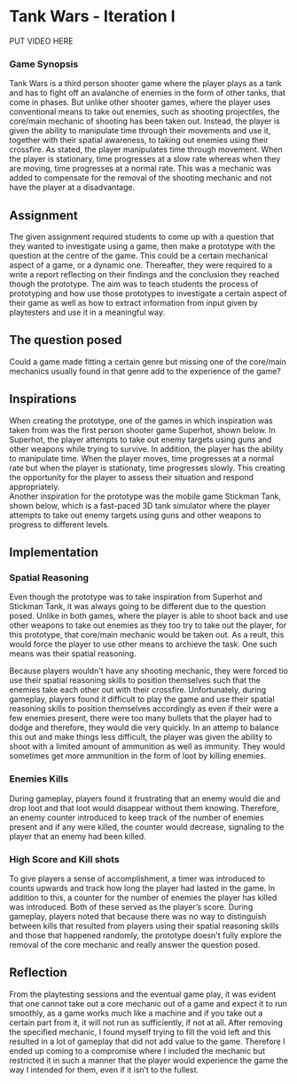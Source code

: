 <h1>Tank Wars - Iteration I</h1>

PUT VIDEO HERE

<h3>Game Synopsis</h3>
<p>
Tank Wars is a third person shooter game where the player plays as a tank and has to fight off an avalanche of enemies in the form of other tanks,
that come in phases. But unlike other shooter games, where the player uses conventional means to take out enemies, such as shooting projectiles, 
the core/main mechanic of shooting has been taken out. Instead, the player is given the ability to manipulate time through their movements and 
use it, together with their spatial awareness, to taking out enemies using their crossfire. 
As stated, the player manipulates time through movement. When the player is stationary, time progresses at a slow rate whereas when they are 
moving, time progresses at a normal rate. This was a mechanic was added to compensate for the removal of the shooting mechanic and not have the 
player at a disadvantage.
</p> 

<h2>Assignment</h2>
<p>
The given assignment required students to come up with a question that they wanted to investigate using a game, then make a prototype with the 
question at the centre of the game. This could be a certain mechanical aspect of a game, or a dynamic one. Thereafter, they were required to a 
write a report reflecting on their findings and the conclusion they reached though the prototype. The aim was to teach students the process of 
prototyping and how use those prototypes to investigate a certain aspect of their game as well as how to extract information from input given 
by playtesters and use it in a meaningful way. 
<p>

<h2>The question posed</h2>
Could a game made fitting a certain genre but missing one of the core/main mechanics usually found in that genre add to the experience of the 
game?

<h2>Inspirations</h2>
<p>
When creating the prototype, one of the games in which inspiration was taken from was the first person shooter game Superhot, shown below. In 
Superhot, the player attempts to take out enemy targets using guns and other weapons while trying to survive. In addition, the player has the 
ability to manipulate time. When the player moves, time progresses at a normal rate but when the player is stationaty, time progresses slowly.
This creating the opportunity for the player to assess their situation and respond appropriately.
<br>
Another inspiration for the prototype was the mobile game Stickman Tank, shown below, which is a fast-paced 3D tank simulator where the player 
attempts to take out enemy targets using guns and other weapons to progress to different levels.
<br>
</p>

<h2>Implementation</h2>
<h3>Spatial Reasoning</h3> 
<p>
Even though the prototype was to take inspiration from Superhot and Stickman Tank, it was always going to be different due to the question posed.  
Unlike in both games, where the player is able to shoot back and use other weapons to take out enemies as they too try to take out the player, 
for this prototype, that core/main mechanic would be taken out. As a reult, this would force the player to use other means to archieve the task. 
One such means was their spatial reasoning. 

Because players wouldn't have any shooting mechanic, they were forced tio use their spatial reasoning skills to position themselves such that the
enemies take each other out with their crossfire. Unfortunately, during gameplay, players found it difficult to play the game and use their 
spatial reasoning skills to position themselves accordingly as even if their were a few enemies present, there were too many bullets that the 
player had to dodge and therefore, they would die very quickly. In an attemp to balance this out and make things less difficult, the player was 
given the ability to shoot with a limited amount of ammunition as well as immunity. They would sometimes get more ammunition in the form of loot 
by killing enemies. 
</p>

<h3>Enemies Kills</h3>
<p>
During gameplay, players found it frustrating that an enemy would die and drop loot and that loot would disappear without them knowing. Therefore, 
an enemy counter introduced to keep track of the number of enemies present and if any were killed, the counter would decrease, signaling to the 
player that an enemy had been killed.
</p>

<h3>High Score and Kill shots</h3>
<p>
To give players a sense of accomplishment, a timer was introduced to counts upwards and track how long the player had lasted in the game. In 
addition to this, a counter for the number of enemies the player has killed was introduced. Both of these served as the player’s score.
During gameplay, players noted that because there was no way to distinguish between kills that resulted from players using their spatial 
reasoning skills and those that happened randomly, the prototype doesn't fully explore the removal of the core mechanic and really answer the 
question posed.
</p> 

<h2>Reflection</h2>
<p>
From the playtesting sessions and the eventual game play, it was evident that one cannot take out a core mechanic out of a game and expect it to 
run smoothly, as a game works much like a machine and if you take out a certain part from it, it will not run as sufficiently, if not at all. 
After removing the specified mechanic, I found myself trying to fill the void left and this resulted in a lot of gameplay that did not add value 
to the game. Therefore I ended up coming to a compromise where I included the mechanic but restricted it in such a manner that the player would 
experience the game the way I intended for them, even if it isn’t to the fullest. 
</p>
